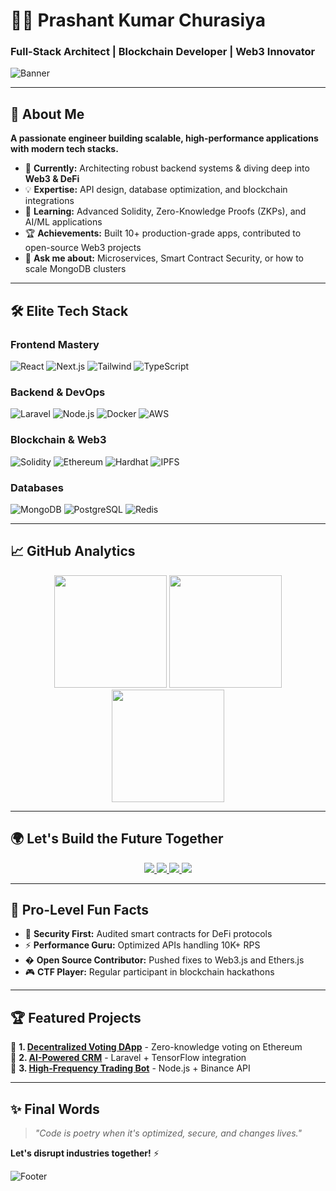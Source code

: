 # 👨‍💻 **Prashant Kumar Churasiya**  
### **Full-Stack Architect | Blockchain Developer | Web3 Innovator**  
![Banner](https://media.giphy.com/media/qgQUggAC3Pfv687qPC/giphy.gif)  

---

## 🚀 **About Me**  
**A passionate engineer building scalable, high-performance applications with modern tech stacks.**  
- 🔭 **Currently:** Architecting robust backend systems & diving deep into **Web3 & DeFi**  
- 💡 **Expertise:** API design, database optimization, and blockchain integrations  
- 🌱 **Learning:** Advanced Solidity, Zero-Knowledge Proofs (ZKPs), and AI/ML applications  
- 🏆 **Achievements:** Built 10+ production-grade apps, contributed to open-source Web3 projects  
- 💬 **Ask me about:** Microservices, Smart Contract Security, or how to scale MongoDB clusters  

---

## 🛠 **Elite Tech Stack**  

### **Frontend Mastery**  
![React](https://img.shields.io/badge/React-20232A?style=for-the-badge&logo=react&logoColor=61DAFB)
![Next.js](https://img.shields.io/badge/Next.js-000000?style=for-the-badge&logo=nextdotjs&logoColor=white)
![Tailwind](https://img.shields.io/badge/Tailwind_CSS-38B2AC?style=for-the-badge&logo=tailwind-css&logoColor=white)
![TypeScript](https://img.shields.io/badge/TypeScript-007ACC?style=for-the-badge&logo=typescript&logoColor=white)

### **Backend & DevOps**  
![Laravel](https://img.shields.io/badge/Laravel-FF2D20?style=for-the-badge&logo=laravel&logoColor=white)
![Node.js](https://img.shields.io/badge/Node.js-339933?style=for-the-badge&logo=nodedotjs&logoColor=white)
![Docker](https://img.shields.io/badge/Docker-2CA5E0?style=for-the-badge&logo=docker&logoColor=white)
![AWS](https://img.shields.io/badge/AWS-%23FF9900.svg?style=for-the-badge&logo=amazon-aws&logoColor=white)

### **Blockchain & Web3**  
![Solidity](https://img.shields.io/badge/Solidity-%23363636.svg?style=for-the-badge&logo=solidity&logoColor=white)
![Ethereum](https://img.shields.io/badge/Ethereum-3C3C3D?style=for-the-badge&logo=ethereum&logoColor=white)
![Hardhat](https://img.shields.io/badge/Hardhat-FFF100?style=for-the-badge&logoColor=black)
![IPFS](https://img.shields.io/badge/IPFS-65C2CB?style=for-the-badge&logo=ipfs&logoColor=white)

### **Databases**  
![MongoDB](https://img.shields.io/badge/MongoDB-47A248?style=for-the-badge&logo=mongodb&logoColor=white)
![PostgreSQL](https://img.shields.io/badge/PostgreSQL-316192?style=for-the-badge&logo=postgresql&logoColor=white)
![Redis](https://img.shields.io/badge/Redis-DC382D?style=for-the-badge&logo=redis&logoColor=white)

---

## 📈 **GitHub Analytics**  

<div align="center">  
  <img height="180em" src="https://github-profile-summary-cards.vercel.app/api/cards/profile-details?username=pra8953&theme=github_dark" />  
  <img height="180em" src="https://github-readme-streak-stats.herokuapp.com/?user=pra8953&theme=github-dark-blue&hide_border=true" />  
  <img height="180em" src="https://github-readme-stats.vercel.app/api/top-langs/?username=pra8953&layout=compact&theme=github_dark&hide_border=true" />  
</div>  

---

## 🌍 **Let's Build the Future Together**  

<div align="center">  
  <a href="https://pra8953.github.io/Portfolio_prashant/">  
    <img src="https://img.shields.io/badge/Portfolio-%23000000.svg?style=for-the-badge&logo=vercel&logoColor=white"/>  
  </a>  
  <a href="https://www.linkedin.com/in/prashant-kumar-chaurasiya-539b84294/">  
    <img src="https://img.shields.io/badge/LinkedIn-0A66C2?style=for-the-badge&logo=linkedin&logoColor=white"/>  
  </a>  
  <a href="https://twitter.com/pkerraman900">  
    <img src="https://img.shields.io/badge/Twitter-1DA1F2?style=for-the-badge&logo=twitter&logoColor=white"/>  
  </a>  
  <a href="mailto:your.email@example.com">  
    <img src="https://img.shields.io/badge/Gmail-D14836?style=for-the-badge&logo=gmail&logoColor=white"/>  
  </a>  
</div>  

---

## 🎯 **Pro-Level Fun Facts**  
- 🔐 **Security First:** Audited smart contracts for DeFi protocols  
- ⚡ **Performance Guru:** Optimized APIs handling 10K+ RPS  
- � **Open Source Contributor:** Pushed fixes to Web3.js and Ethers.js  
- 🎮 **CTF Player:** Regular participant in blockchain hackathons  

---

## 🏆 **Featured Projects**  
🔗 **1. [Decentralized Voting DApp](https://github.com/pra8953/voting-dapp)** - Zero-knowledge voting on Ethereum  
🔗 **2. [AI-Powered CRM](https://github.com/pra8953/ai-crm)** - Laravel + TensorFlow integration  
🔗 **3. [High-Frequency Trading Bot](https://github.com/pra8953/crypto-bot)** - Node.js + Binance API  

---

## ✨ **Final Words**  
> *"Code is poetry when it's optimized, secure, and changes lives."*  

**Let's disrupt industries together!** ⚡  

![Footer](https://capsule-render.vercel.app/api?type=waving&color=gradient&height=150&section=footer)
